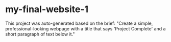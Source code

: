 # my-final-website-1

This project was auto-generated based on the brief: "Create a simple, professional-looking webpage with a title that says 'Project Complete' and a short paragraph of text below it."